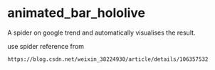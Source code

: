 # animated_bar_hololive

A spider on google trend and automatically visualises the result.

use spider reference from 
```
https://blog.csdn.net/weixin_38224930/article/details/106357532
```
